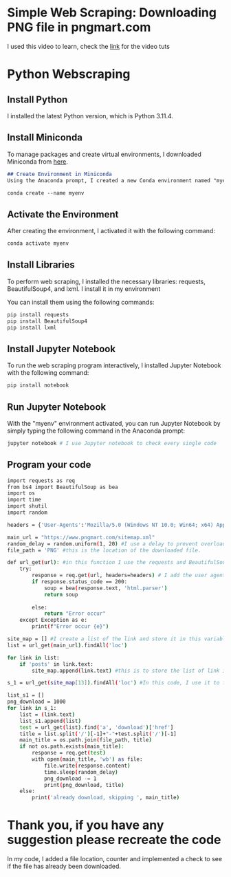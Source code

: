 # Simple Web Scraping: Downloading PNG file in **pngmart.com**

I used this video to learn, check the [link](https://www.youtube.com/watch?v=Al20Pyuc5Ck) for the video tuts



# Python Webscraping

## Install Python
I installed the latest Python version, which is Python 3.11.4.

## Install Miniconda
To manage packages and create virtual environments, I downloaded Miniconda from [here](https://docs.conda.io/projects/miniconda/en/latest/miniconda-install.html).
```markdown
## Create Environment in Miniconda
Using the Anaconda prompt, I created a new Conda environment named "myenv" using the following command:

conda create --name myenv
```

## Activate the Environment
After creating the environment, I activated it with the following command:
```bash
conda activate myenv 
```

## Install Libraries
To perform web scraping, I installed the necessary libraries: requests, BeautifulSoup4, and lxml.
I install it in my environment

You can install them using the following commands:
```bash
pip install requests
pip install BeautifulSoup4
pip install lxml
```

## Install Jupyter Notebook
To run the web scraping program interactively, I installed Jupyter Notebook with the following command:
```bash
pip install notebook
```

## Run Jupyter Notebook
With the "myenv" environment activated, you can run Jupyter Notebook by simply typing the following command in the Anaconda prompt:
```bash
jupyter notebook # I use Jupyter notebook to check every single code
```
## Program your code
```bash
import requests as req
from bs4 import BeautifulSoup as bea
import os
import time
import shutil
import random

headers = {'User-Agents':'Mozilla/5.0 (Windows NT 10.0; Win64; x64) AppleWebKit/537.36 (KHTML, like Gecko) Chrome/117.0.0.0 Safari/537.36'} # Adding user agent

main_url = "https://www.pngmart.com/sitemap.xml"
random_delay = random.uniform(1, 20) #I use a delay to prevent overloading the server when making requests to download PNG files.
file_path = 'PNG' #this is the location of the downloaded file.

def url_get(url): #in this function I use the requests and BeautifulSoup
    try:
        response = req.get(url, headers=headers) # I add the user agent here
        if response.status_code == 200:
            soup = bea(response.text, 'html.parser')
            return soup
            
        else:
            return "Error occur"
    except Exception as e:
        print(f"Error occur {e}")

site_map = [] #I create a list of the link and store it in this variable
list = url_get(main_url).findAll('loc')

for link in list:
    if 'posts' in link.text:
        site_map.append(link.text) #this is to store the list of link in site_map

s_1 = url_get(site_map[13]).findAll('loc') #In this code, I use it to find or search for the designated element or attribute that I want to see the output.

list_s1 = []
png_download = 1000
for link in s_1:
    list = (link.text)
    list_s1.append(list)
    test = url_get(list).find('a', 'download')['href']
    title = list.split('/')[-1]+"-"+test.split('/')[-1]
    main_title = os.path.join(file_path, title)
    if not os.path.exists(main_title):
        response = req.get(test)
        with open(main_title, 'wb') as file:
            file.write(response.content)
            time.sleep(random_delay)
            png_download -= 1
            print(png_download, title)
    else:
        print('already download, skipping ', main_title)
```
# Thank you, if you have any suggestion please recreate the code
In my code, I added a file location, counter and implemented a check to see if the file has already been downloaded.
